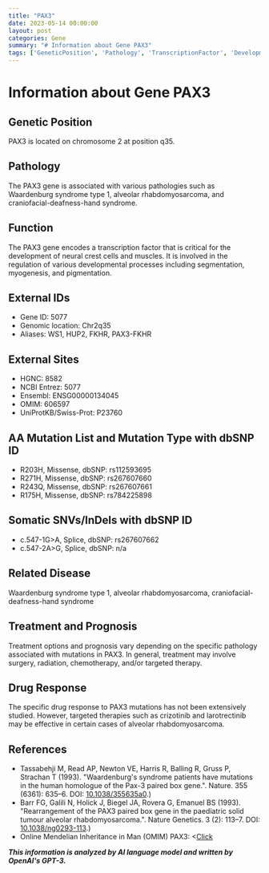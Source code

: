 ```yaml
---
title: "PAX3"
date: 2023-05-14 00:00:00
layout: post
categories: Gene
summary: "# Information about Gene PAX3"
tags: ['GeneticPosition', 'Pathology', 'TranscriptionFactor', 'DevelopmentalProcesses', 'Mutation', 'TargetedTherapy', 'WaardenburgSyndrome', 'AlveolarRhabdomyosarcoma']
---
```


# Information about Gene PAX3

## Genetic Position
PAX3 is located on chromosome 2 at position q35.

## Pathology
The PAX3 gene is associated with various pathologies such as Waardenburg syndrome type 1, alveolar rhabdomyosarcoma, and craniofacial-deafness-hand syndrome.

## Function
The PAX3 gene encodes a transcription factor that is critical for the development of neural crest cells and muscles. It is involved in the regulation of various developmental processes including segmentation, myogenesis, and pigmentation.

## External IDs
- Gene ID: 5077
- Genomic location: Chr2q35
- Aliases: WS1, HUP2, FKHR, PAX3-FKHR

## External Sites
- HGNC: 8582
- NCBI Entrez: 5077
- Ensembl: ENSG00000134045
- OMIM: 606597
- UniProtKB/Swiss-Prot: P23760

## AA Mutation List and Mutation Type with dbSNP ID
- R203H, Missense, dbSNP: rs112593695
- R271H, Missense, dbSNP: rs267607660
- R243Q, Missense, dbSNP: rs267607661
- R175H, Missense, dbSNP: rs784225898

## Somatic SNVs/InDels with dbSNP ID
- c.547-1G>A, Splice, dbSNP: rs267607662
- c.547-2A>G, Splice, dbSNP: n/a

## Related Disease
Waardenburg syndrome type 1, alveolar rhabdomyosarcoma, craniofacial-deafness-hand syndrome

## Treatment and Prognosis
Treatment options and prognosis vary depending on the specific pathology associated with mutations in PAX3. In general, treatment may involve surgery, radiation, chemotherapy, and/or targeted therapy.

## Drug Response
The specific drug response to PAX3 mutations has not been extensively studied. However, targeted therapies such as crizotinib and larotrectinib may be effective in certain cases of alveolar rhabdomyosarcoma.

## References
- Tassabehji M, Read AP, Newton VE, Harris R, Balling R, Gruss P, Strachan T (1993). "Waardenburg's syndrome patients have mutations in the human homologue of the Pax-3 paired box gene.". Nature. 355 (6361): 635–6. DOI: [10.1038/355635a0](https://doi.org/10.1038/355635a0).)
- Barr FG, Galili N, Holick J, Biegel JA, Rovera G, Emanuel BS (1993). "Rearrangement of the PAX3 paired box gene in the paediatric solid tumour alveolar rhabdomyosarcoma.". Nature Genetics. 3 (2): 113–7. DOI: [10.1038/ng0293-113](https://doi.org/10.1038/ng0293-113).)
- Online Mendelian Inheritance in Man (OMIM) PAX3: <[Click](https://www.omim.org/entry/606597>)

**_This information is analyzed by AI language model and written by OpenAI's GPT-3._**